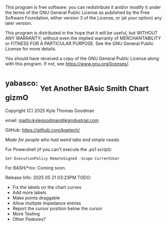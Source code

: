 This program is free software: you can redistribute it and/or modify
it under the terms of the GNU General Public License as published by
the Free Software Foundation, either version 3 of the License, or
(at your option) any later version.

This program is distributed in the hope that it will be useful,
but WITHOUT ANY WARRANTY; without even the implied warranty of
MERCHANTABILITY or FITNESS FOR A PARTICULAR PURPOSE.  See the
GNU General Public License for more details.

You should have received a copy of the GNU General Public License
along with this program.  If not, see <https://www.gnu.org/licenses/>.

# <sup>yabasco:</sup> <sub>Yet Another BAsic Smith Chart gizmO</sub>

Copyright (C) 2025  Kyle Thomas Goodman

email: <mailto:kylegoodman@kgindustrial.com>

GitHub: <https://github.com/kgetech/>

*Made for people who had weird labs and simple needs.* 

For Powershell (if you can't execute the .ps1 script):

    Set-ExecutionPolicy RemoteSigned -Scope CurrentUser

For BASH/\*nix: Coming soon.  

Release Info:
2025 05 21 03:23PM TODO: 
- Fix the labels on the chart curves
- Add more labels
- Make points draggable
- Allow multiple impedance entries
- Report the cursor position below the cursor
- More Testing
- Other Features? 
